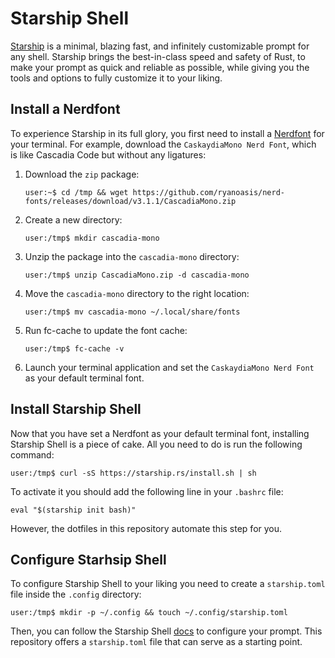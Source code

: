 # Starship Shell

[Starship](https://starship.rs/) is a minimal, blazing fast, and infinitely customizable prompt for
any shell. Starship brings the best-in-class speed and safety of Rust, to make your prompt as quick
and reliable as possible, while giving you the tools and options to fully customize it to your
liking.

## Install a Nerdfont
 
To experience Starship in its full glory, you first need to install a [Nerdfont](https://www.nerdfonts.com/)
for your terminal. For example, download the `CaskaydiaMono Nerd Font`, which is like Cascadia Code
but without any ligatures:

1. Download the `zip` package:

    ```console
    user:~$ cd /tmp && wget https://github.com/ryanoasis/nerd-fonts/releases/download/v3.1.1/CascadiaMono.zip
    ```

1. Create a new directory:

    ```console
    user:/tmp$ mkdir cascadia-mono
    ```

1. Unzip the package into the `cascadia-mono` directory:

    ```console
    user:/tmp$ unzip CascadiaMono.zip -d cascadia-mono
    ```

1. Move the `cascadia-mono` directory to the right location:

    ```console
    user:/tmp$ mv cascadia-mono ~/.local/share/fonts
    ```

1. Run fc-cache to update the font cache:

    ```console
    user:/tmp$ fc-cache -v
    ```

1. Launch your terminal application and set the `CaskaydiaMono Nerd Font` as your default terminal
   font.

## Install Starship Shell

Now that you have set a Nerdfont as your default terminal font, installing Starship Shell is a piece
of cake. All you need to do is run the following command:

```console
user:/tmp$ curl -sS https://starship.rs/install.sh | sh
```

To activate it you should add the following line in your `.bashrc` file:

```console
eval "$(starship init bash)"
```

However, the dotfiles in this repository automate this step for you.

## Configure Starhsip Shell

To configure Starship Shell to your liking you need to create a `starship.toml` file inside the
`.config` directory:

```console
user:/tmp$ mkdir -p ~/.config && touch ~/.config/starship.toml
```

Then, you can follow the Starship Shell [docs](https://starship.rs/config/#prompt) to configure your
prompt. This repository offers a `starship.toml` file that can serve as a starting point.
